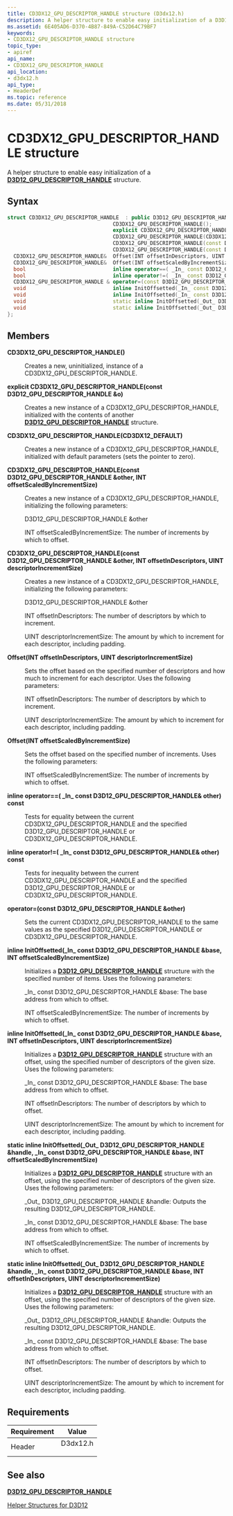 ```yaml
---
title: CD3DX12_GPU_DESCRIPTOR_HANDLE structure (D3dx12.h)
description: A helper structure to enable easy initialization of a D3D12\_GPU\_DESCRIPTOR\_HANDLE structure.
ms.assetid: 6E405AD6-D370-4B87-849A-C52D64C79BF7
keywords:
- CD3DX12_GPU_DESCRIPTOR_HANDLE structure
topic_type:
- apiref
api_name:
- CD3DX12_GPU_DESCRIPTOR_HANDLE
api_location:
- d3dx12.h
api_type:
- HeaderDef
ms.topic: reference
ms.date: 05/31/2018
---
```


# CD3DX12\_GPU\_DESCRIPTOR\_HANDLE structure

A helper structure to enable easy initialization of a [**D3D12\_GPU\_DESCRIPTOR\_HANDLE**](/windows/desktop/api/d3d12/ns-d3d12-d3d12_gpu_descriptor_handle) structure.

## Syntax


```C++
struct CD3DX12_GPU_DESCRIPTOR_HANDLE  : public D3D12_GPU_DESCRIPTOR_HANDLE{
                                  CD3DX12_GPU_DESCRIPTOR_HANDLE();
                                  explicit CD3DX12_GPU_DESCRIPTOR_HANDLE(const D3D12_GPU_DESCRIPTOR_HANDLE &o);
                                  CD3DX12_GPU_DESCRIPTOR_HANDLE(CD3DX12_DEFAULT);
                                  CD3DX12_GPU_DESCRIPTOR_HANDLE(const D3D12_GPU_DESCRIPTOR_HANDLE &other, INT offsetScaledByIncrementSize);
                                  CD3DX12_GPU_DESCRIPTOR_HANDLE(const D3D12_GPU_DESCRIPTOR_HANDLE &other, INT offsetInDescriptors, UINT descriptorIncrementSize);
  CD3DX12_GPU_DESCRIPTOR_HANDLE&  Offset(INT offsetInDescriptors, UINT descriptorIncrementSize);
  CD3DX12_GPU_DESCRIPTOR_HANDLE&  Offset(INT offsetScaledByIncrementSize);
  bool                            inline operator==( _In_ const D3D12_GPU_DESCRIPTOR_HANDLE& other) const;
  bool                            inline operator!=( _In_ const D3D12_GPU_DESCRIPTOR_HANDLE& other) const;
  CD3DX12_GPU_DESCRIPTOR_HANDLE & operator=(const D3D12_GPU_DESCRIPTOR_HANDLE &other);
  void                            inline InitOffsetted(_In_ const D3D12_GPU_DESCRIPTOR_HANDLE &base, INT offsetScaledByIncrementSize);
  void                            inline InitOffsetted(_In_ const D3D12_GPU_DESCRIPTOR_HANDLE &base, INT offsetInDescriptors, UINT descriptorIncrementSize);
  void                            static inline InitOffsetted(_Out_ D3D12_GPU_DESCRIPTOR_HANDLE &handle, _In_ const D3D12_GPU_DESCRIPTOR_HANDLE &base, INT offsetScaledByIncrementSize);
  void                            static inline InitOffsetted(_Out_ D3D12_GPU_DESCRIPTOR_HANDLE &handle, _In_ const D3D12_GPU_DESCRIPTOR_HANDLE &base, INT offsetInDescriptors, UINT descriptorIncrementSize);
};
```



## Members

<dl> <dt>

**CD3DX12\_GPU\_DESCRIPTOR\_HANDLE()**
</dt> <dd>

Creates a new, uninitialized, instance of a CD3DX12\_GPU\_DESCRIPTOR\_HANDLE.

</dd> <dt>

**explicit CD3DX12\_GPU\_DESCRIPTOR\_HANDLE(const D3D12\_GPU\_DESCRIPTOR\_HANDLE &o)**
</dt> <dd>

Creates a new instance of a CD3DX12\_GPU\_DESCRIPTOR\_HANDLE, initialized with the contents of another [**D3D12\_GPU\_DESCRIPTOR\_HANDLE**](/windows/desktop/api/d3d12/ns-d3d12-d3d12_gpu_descriptor_handle) structure.

</dd> <dt>

**CD3DX12\_GPU\_DESCRIPTOR\_HANDLE(CD3DX12\_DEFAULT)**
</dt> <dd>

Creates a new instance of a CD3DX12\_GPU\_DESCRIPTOR\_HANDLE, initialized with default parameters (sets the pointer to zero).

</dd> <dt>

**CD3DX12\_GPU\_DESCRIPTOR\_HANDLE(const D3D12\_GPU\_DESCRIPTOR\_HANDLE &other, INT offsetScaledByIncrementSize)**
</dt> <dd>

Creates a new instance of a CD3DX12\_GPU\_DESCRIPTOR\_HANDLE, initializing the following parameters:

D3D12\_GPU\_DESCRIPTOR\_HANDLE &other

INT offsetScaledByIncrementSize: The number of increments by which to offset.

</dd> <dt>

**CD3DX12\_GPU\_DESCRIPTOR\_HANDLE(const D3D12\_GPU\_DESCRIPTOR\_HANDLE &other, INT offsetInDescriptors, UINT descriptorIncrementSize)**
</dt> <dd>

Creates a new instance of a CD3DX12\_GPU\_DESCRIPTOR\_HANDLE, initializing the following parameters:

D3D12\_GPU\_DESCRIPTOR\_HANDLE &other

INT offsetInDescriptors: The number of descriptors by which to increment.

UINT descriptorIncrementSize: The amount by which to increment for each descriptor, including padding.

</dd> <dt>

**Offset(INT offsetInDescriptors, UINT descriptorIncrementSize)**
</dt> <dd>

Sets the offset based on the specified number of descriptors and how much to increment for each descriptor. Uses the following parameters:

INT offsetInDescriptors: The number of descriptors by which to increment.

UINT descriptorIncrementSize: The amount by which to increment for each descriptor, including padding.

</dd> <dt>

**Offset(INT offsetScaledByIncrementSize)**
</dt> <dd>

Sets the offset based on the specified number of increments. Uses the following parameters:

INT offsetScaledByIncrementSize: The number of increments by which to offset.

</dd> <dt>

**inline operator==( \_In\_ const D3D12\_GPU\_DESCRIPTOR\_HANDLE& other) const**
</dt> <dd>

Tests for equality between the current CD3DX12\_GPU\_DESCRIPTOR\_HANDLE and the specified D3D12\_GPU\_DESCRIPTOR\_HANDLE or CD3DX12\_GPU\_DESCRIPTOR\_HANDLE.

</dd> <dt>

**inline operator!=( \_In\_ const D3D12\_GPU\_DESCRIPTOR\_HANDLE& other) const**
</dt> <dd>

Tests for inequality between the current CD3DX12\_GPU\_DESCRIPTOR\_HANDLE and the specified D3D12\_GPU\_DESCRIPTOR\_HANDLE or CD3DX12\_GPU\_DESCRIPTOR\_HANDLE.

</dd> <dt>

**operator=(const D3D12\_GPU\_DESCRIPTOR\_HANDLE &other)**
</dt> <dd>

Sets the current CD3DX12\_GPU\_DESCRIPTOR\_HANDLE to the same values as the specified D3D12\_GPU\_DESCRIPTOR\_HANDLE or CD3DX12\_GPU\_DESCRIPTOR\_HANDLE.

</dd> <dt>

**inline InitOffsetted(\_In\_ const D3D12\_GPU\_DESCRIPTOR\_HANDLE &base, INT offsetScaledByIncrementSize)**
</dt> <dd>

Initializes a [**D3D12\_GPU\_DESCRIPTOR\_HANDLE**](/windows/desktop/api/d3d12/ns-d3d12-d3d12_gpu_descriptor_handle) structure with the specified number of items. Uses the following parameters:

\_In\_ const D3D12\_GPU\_DESCRIPTOR\_HANDLE &base: The base address from which to offset.

INT offsetScaledByIncrementSize: The number of increments by which to offset.

</dd> <dt>

**inline InitOffsetted(\_In\_ const D3D12\_GPU\_DESCRIPTOR\_HANDLE &base, INT offsetInDescriptors, UINT descriptorIncrementSize)**
</dt> <dd>

Initializes a [**D3D12\_GPU\_DESCRIPTOR\_HANDLE**](/windows/desktop/api/d3d12/ns-d3d12-d3d12_gpu_descriptor_handle) structure with an offset, using the specified number of descriptors of the given size. Uses the following parameters:

\_In\_ const D3D12\_GPU\_DESCRIPTOR\_HANDLE &base: The base address from which to offset.

INT offsetInDescriptors: The number of descriptors by which to offset.

UINT descriptorIncrementSize: The amount by which to increment for each descriptor, including padding.

</dd> <dt>

**static inline InitOffsetted(\_Out\_ D3D12\_GPU\_DESCRIPTOR\_HANDLE &handle, \_In\_ const D3D12\_GPU\_DESCRIPTOR\_HANDLE &base, INT offsetScaledByIncrementSize)**
</dt> <dd>

Initializes a [**D3D12\_GPU\_DESCRIPTOR\_HANDLE**](/windows/desktop/api/d3d12/ns-d3d12-d3d12_gpu_descriptor_handle) structure with an offset, using the specified number of descriptors of the given size. Uses the following parameters:

\_Out\_ D3D12\_GPU\_DESCRIPTOR\_HANDLE &handle: Outputs the resulting D3D12\_GPU\_DESCRIPTOR\_HANDLE.

\_In\_ const D3D12\_GPU\_DESCRIPTOR\_HANDLE &base: The base address from which to offset.

INT offsetScaledByIncrementSize: The number of increments by which to offset.

</dd> <dt>

**static inline InitOffsetted(\_Out\_ D3D12\_GPU\_DESCRIPTOR\_HANDLE &handle, \_In\_ const D3D12\_GPU\_DESCRIPTOR\_HANDLE &base, INT offsetInDescriptors, UINT descriptorIncrementSize)**
</dt> <dd>

Initializes a [**D3D12\_GPU\_DESCRIPTOR\_HANDLE**](/windows/desktop/api/d3d12/ns-d3d12-d3d12_gpu_descriptor_handle) structure with an offset, using the specified number of descriptors of the given size. Uses the following parameters:

\_Out\_ D3D12\_GPU\_DESCRIPTOR\_HANDLE &handle: Outputs the resulting D3D12\_GPU\_DESCRIPTOR\_HANDLE.

\_In\_ const D3D12\_GPU\_DESCRIPTOR\_HANDLE &base: The base address from which to offset.

INT offsetInDescriptors: The number of descriptors by which to offset.

UINT descriptorIncrementSize: The amount by which to increment for each descriptor, including padding.

</dd> </dl>

## Requirements



| Requirement | Value |
|-------------------|-------------------------------------------------------------------------------------|
| Header<br/> | <dl> <dt>D3dx12.h</dt> </dl> |



## See also

<dl> <dt>

[**D3D12\_GPU\_DESCRIPTOR\_HANDLE**](/windows/desktop/api/d3d12/ns-d3d12-d3d12_gpu_descriptor_handle)
</dt> <dt>

[Helper Structures for D3D12](helper-structures-for-d3d12.md)
</dt> </dl>

 

 





